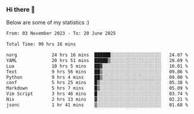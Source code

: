 ### Hi there 👋
Below are some of my statistics :)

<!--START_SECTION:waka-->

```txt
From: 03 November 2023 - To: 20 June 2025

Total Time: 99 hrs 16 mins

norg             24 hrs 16 mins  ██████░░░░░░░░░░░░░░░░░░░   24.07 %
YAML             20 hrs 51 mins  █████▒░░░░░░░░░░░░░░░░░░░   20.69 %
Lua              10 hrs 5 mins   ██▓░░░░░░░░░░░░░░░░░░░░░░   10.01 %
Text             9 hrs 56 mins   ██▒░░░░░░░░░░░░░░░░░░░░░░   09.86 %
Python           9 hrs 4 mins    ██▒░░░░░░░░░░░░░░░░░░░░░░   09.00 %
conf             5 hrs 25 mins   █▒░░░░░░░░░░░░░░░░░░░░░░░   05.38 %
Markdown         5 hrs 7 mins    █▒░░░░░░░░░░░░░░░░░░░░░░░   05.09 %
Vim Script       3 hrs 46 mins   █░░░░░░░░░░░░░░░░░░░░░░░░   03.74 %
Nix              2 hrs 13 mins   ▓░░░░░░░░░░░░░░░░░░░░░░░░   02.21 %
jsonc            1 hr 41 mins    ▒░░░░░░░░░░░░░░░░░░░░░░░░   01.68 %
```

<!--END_SECTION:waka-->

<!--
**KlapenHz/KlapenHz** is a ✨ _special_ ✨ repository because its `README.md` (this file) appears on your GitHub profile.

Here are some ideas to get you started:

- 🔭 I’m currently working on ...
- 🌱 I’m currently learning ...
- 👯 I’m looking to collaborate on ...
- 🤔 I’m looking for help with ...
- 💬 Ask me about ...
- 📫 How to reach me: ...
- 😄 Pronouns: ...
- ⚡ Fun fact: ...
-->

